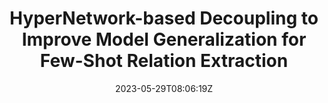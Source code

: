 ---
title: "HyperNetwork-based Decoupling to Improve Model Generalization for Few-Shot Relation Extraction"
authors:
- Liang Zhang
- Chulun Zhou
- Fandong Meng
- Jinsong Su
- Yidong Chen
- Jie Zhou
author_notes:
- "共同一作"
- "共同一作"
- 
- "通讯作者"
- "通讯作者"
- 
date: "2023-05-29T08:06:19Z"
publishDate: "2025-05-29T08:06:19Z"
publication_types: [信息抽取]
publication: "**In Proc. of EMNLP 2023.** (CCF-B类)"
---